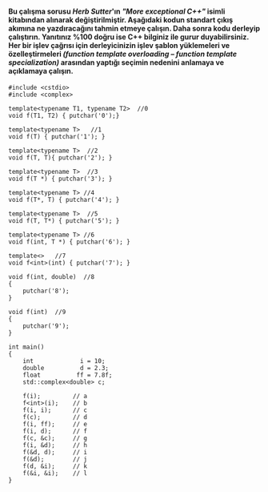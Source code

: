 #### Bu çalışma sorusu *Herb Sutter*'ın *"More exceptional C++"* isimli kitabından alınarak değiştirilmiştir. Aşağıdaki kodun standart çıkış akımına ne yazdıracağını tahmin etmeye çalışın. Daha sonra kodu derleyip çalıştırın. Yanıtınız %100 doğru ise C++ bilginiz ile gurur duyabilirsiniz. Her bir işlev çağrısı için derleyicinizin işlev şablon yüklemeleri ve özelleştirmeleri *(function template overloading – function template specialization)* arasından yaptığı seçimin nedenini anlamaya ve açıklamaya çalışın.

```
#include <cstdio>
#include <complex>
 
template<typename T1, typename T2>  //0
void f(T1, T2) { putchar('0');}
 
template<typename T>   //1
void f(T) { putchar('1'); }
 
template<typename T>  //2
void f(T, T){ putchar('2'); }
 
template<typename T>  //3
void f(T *) { putchar('3'); }
 
template<typename T> //4
void f(T*, T) { putchar('4'); }
 
template<typename T>  //5
void f(T, T*) { putchar('5'); }
 
template<typename T> //6
void f(int, T *) { putchar('6'); }
 
template<>   //7
void f<int>(int) { putchar('7'); }
 
void f(int, double)  //8
{
	putchar('8');
}
 
void f(int)  //9
{
	putchar('9');
}
 
int main()
{
	int             i = 10;
	double          d = 2.3;
	float          ff = 7.8f;
	std::complex<double> c;
 
	f(i);         // a
	f<int>(i);    // b
	f(i, i);      // c
	f(c);         // d
	f(i, ff);     // e
	f(i, d);      // f
	f(c, &c);     // g
	f(i, &d);     // h
	f(&d, d);     // i
	f(&d);        // j
	f(d, &i);     // k
	f(&i, &i);    // l
}

```
